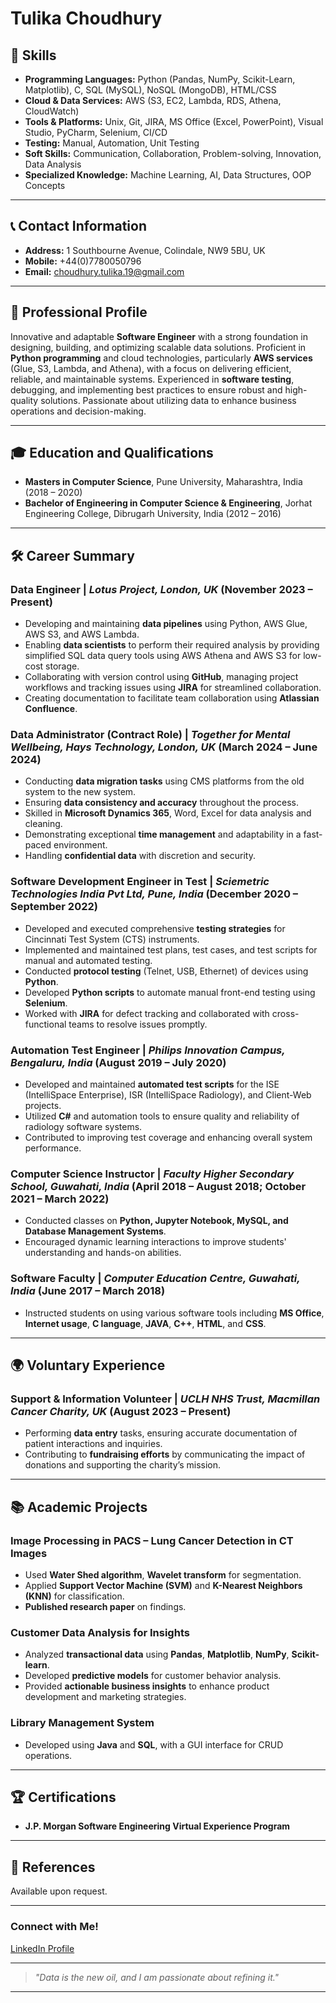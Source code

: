 # **Tulika Choudhury**


## 🚀 **Skills**
- **Programming Languages:** Python (Pandas, NumPy, Scikit-Learn, Matplotlib), C, SQL (MySQL), NoSQL (MongoDB), HTML/CSS  
- **Cloud & Data Services:** AWS (S3, EC2, Lambda, RDS, Athena, CloudWatch)  
- **Tools & Platforms:** Unix, Git, JIRA, MS Office (Excel, PowerPoint), Visual Studio, PyCharm, Selenium, CI/CD  
- **Testing:** Manual, Automation, Unit Testing  
- **Soft Skills:** Communication, Collaboration, Problem-solving, Innovation, Data Analysis  
- **Specialized Knowledge:** Machine Learning, AI, Data Structures, OOP Concepts

---

## 📞 **Contact Information**
- **Address:** 1 Southbourne Avenue, Colindale, NW9 5BU, UK  
- **Mobile:** +44(0)7780050796  
- **Email:** [choudhury.tulika.19@gmail.com](mailto:choudhury.tulika.19@gmail.com)

---

## 💼 **Professional Profile**
Innovative and adaptable **Software Engineer** with a strong foundation in designing, building, and optimizing scalable data solutions. Proficient in **Python programming** and cloud technologies, particularly **AWS services** (Glue, S3, Lambda, and Athena), with a focus on delivering efficient, reliable, and maintainable systems. Experienced in **software testing**, debugging, and implementing best practices to ensure robust and high-quality solutions. Passionate about utilizing data to enhance business operations and decision-making.

---

## 🎓 **Education and Qualifications**
- **Masters in Computer Science**, Pune University, Maharashtra, India (2018 – 2020)  
- **Bachelor of Engineering in Computer Science & Engineering**, Jorhat Engineering College, Dibrugarh University, India (2012 – 2016)

---

## 🛠️ **Career Summary**

### **Data Engineer** | *Lotus Project, London, UK* (November 2023 – Present)
- Developing and maintaining **data pipelines** using Python, AWS Glue, AWS S3, and AWS Lambda.
- Enabling **data scientists** to perform their required analysis by providing simplified SQL data query tools using AWS Athena and AWS S3 for low-cost storage.
- Collaborating with version control using **GitHub**, managing project workflows and tracking issues using **JIRA** for streamlined collaboration.
- Creating documentation to facilitate team collaboration using **Atlassian Confluence**.

### **Data Administrator (Contract Role)** | *Together for Mental Wellbeing, Hays Technology, London, UK* (March 2024 – June 2024)
- Conducting **data migration tasks** using CMS platforms from the old system to the new system.
- Ensuring **data consistency and accuracy** throughout the process.
- Skilled in **Microsoft Dynamics 365**, Word, Excel for data analysis and cleaning.
- Demonstrating exceptional **time management** and adaptability in a fast-paced environment.
- Handling **confidential data** with discretion and security.

### **Software Development Engineer in Test** | *Sciemetric Technologies India Pvt Ltd, Pune, India* (December 2020 – September 2022)
- Developed and executed comprehensive **testing strategies** for Cincinnati Test System (CTS) instruments.
- Implemented and maintained test plans, test cases, and test scripts for manual and automated testing.
- Conducted **protocol testing** (Telnet, USB, Ethernet) of devices using **Python**.
- Developed **Python scripts** to automate manual front-end testing using **Selenium**.
- Worked with **JIRA** for defect tracking and collaborated with cross-functional teams to resolve issues promptly.

### **Automation Test Engineer** | *Philips Innovation Campus, Bengaluru, India* (August 2019 – July 2020)
- Developed and maintained **automated test scripts** for the ISE (IntelliSpace Enterprise), ISR (IntelliSpace Radiology), and Client-Web projects.
- Utilized **C#** and automation tools to ensure quality and reliability of radiology software systems.
- Contributed to improving test coverage and enhancing overall system performance.

### **Computer Science Instructor** | *Faculty Higher Secondary School, Guwahati, India* (April 2018 – August 2018; October 2021 – March 2022)
- Conducted classes on **Python, Jupyter Notebook, MySQL, and Database Management Systems**.
- Encouraged dynamic learning interactions to improve students' understanding and hands-on abilities.

### **Software Faculty** | *Computer Education Centre, Guwahati, India* (June 2017 – March 2018)
- Instructed students on using various software tools including **MS Office**, **Internet usage**, **C language**, **JAVA**, **C++**, **HTML**, and **CSS**.

---

## 🌍 **Voluntary Experience**

### **Support & Information Volunteer** | *UCLH NHS Trust, Macmillan Cancer Charity, UK* (August 2023 – Present)
- Performing **data entry** tasks, ensuring accurate documentation of patient interactions and inquiries.
- Contributing to **fundraising efforts** by communicating the impact of donations and supporting the charity’s mission.

---

## 📚 **Academic Projects**

### **Image Processing in PACS – Lung Cancer Detection in CT Images**
- Used **Water Shed algorithm**, **Wavelet transform** for segmentation.
- Applied **Support Vector Machine (SVM)** and **K-Nearest Neighbors (KNN)** for classification.
- **Published research paper** on findings.

### **Customer Data Analysis for Insights**
- Analyzed **transactional data** using **Pandas**, **Matplotlib**, **NumPy**, **Scikit-learn**.
- Developed **predictive models** for customer behavior analysis.
- Provided **actionable business insights** to enhance product development and marketing strategies.

### **Library Management System**
- Developed using **Java** and **SQL**, with a GUI interface for CRUD operations.

---

## 🏆 **Certifications**
- **J.P. Morgan Software Engineering Virtual Experience Program**

---

## 👥 **References**
Available upon request.

---

### **Connect with Me!**  

[LinkedIn Profile](https://www.linkedin.com/in/tulika-choudhury-060219120/)

---

> _"Data is the new oil, and I am passionate about refining it."_

---

